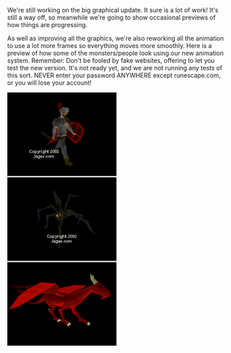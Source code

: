 We're still working on the big graphical update. It sure is a lot of work! It's still a way off, so meanwhile we're going to show occasional previews of how things are progressing.

As well as improving all the graphics, we're also reworking all the animation to use a lot more frames so everything moves more smoothly. Here is a preview of how some of the monsters/people look using our new animation system.
Remember: Don't be fooled by fake websites, offering to let you test the new version. It's not ready yet, and we are not running any tests of this sort. NEVER enter your password ANYWHERE except runescape.com, or you will lose your account!

<a class="rsc-image" href="/images/Human mini anim.gif"><img src="/images/Human mini anim.gif"></a>
<a class="rsc-image" href="/images/Giantspider mini anim.gif"><img src="/images/Giantspider mini anim.gif"></a>
<a class="rsc-image" href="/images/Dragon mini anim.gif"><img src="/images/Dragon mini anim.gif"></a>
